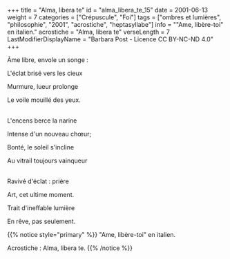 +++
title = "Alma, libera te"
id = "alma_libera_te_15"
date = 2001-06-13
weight = 7
categories = ["Crépuscule", "Foi"]
tags = ["ombres et lumières", "philosophie", "2001", "acrostiche", "heptasyllabe"]
info = "\"Ame, libère-toi\" en italien."
acrostiche = "Alma, libera te"
verseLength = 7
LastModifierDisplayName = "Barbara Post - Licence CC BY-NC-ND 4.0"
+++

Âme libre, envole un songe :

L'éclat brisé vers les cieux

Murmure, lueur prolonge

Le voile mouillé des yeux.

 \
L'encens berce la narine

Intense d'un nouveau chœur;

Bonté, le soleil s'incline

Au vitrail toujours vainqueur

 \
Ravivé d'éclat : prière

Art, cet ultime moment.

Trait d'ineffable lumière

En rêve, pas seulement.

{{% notice style="primary" %}}
"Ame, libère-toi" en italien.

Acrostiche : Alma, libera te.
{{% /notice %}}
